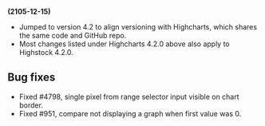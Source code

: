 **(2105-12-15)**
        
- Jumped to version 4.2 to align versioning with Highcharts, which shares the same code and GitHub repo.
- Most changes listed under Highcharts 4.2.0 above also apply to Highstock 4.2.0.

## Bug fixes 
- Fixed #4798, single pixel from range selector input visible on chart border.
- Fixed #951, compare not displaying a graph when first value was 0.